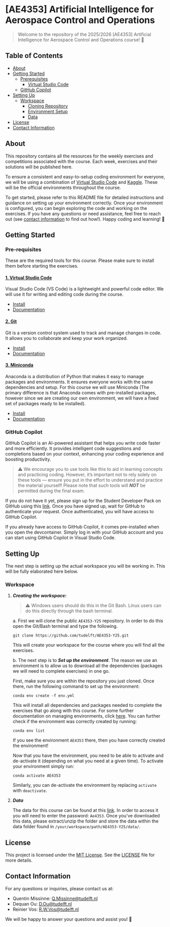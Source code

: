 # [AE4353] Artificial Intelligence for Aerospace Control and Operations
> Welcome to the repository of the 2025/2026 [AE4353] Artificial Intelligence for Aerospace Control and Operations course! 🚀


## Table of Contents
- [About](#about)
- [Getting Started](#getting-started)
	- [Prerequisites](#prerequisites)
		- [Virtual Studio Code](#vscode)
	- [GitHub Copilot](#github-copilot)
- [Setting Up](#setup)
	- [Workspace](#workspace)
		- [Cloning Repository](#clone)
		- [Environment Setup](#environment)
		- [Data](#data)
- [License](#license)
- [Contact Information](#contact-information)

## About
This repository contains all the resources for the weekly exercises and competitions associated with the course. Each week, exercises and their solutions will be published here.

To ensure a consistent and easy-to-setup coding environment for everyone, we will be using a combination of [Virtual Studio Code](https://code.visualstudio.com/) and [Kaggle](https://www.kaggle.com/). These will be the official environments throughout the course.

To get started, please refer to this README file for detailed instructions and guidance on setting up your environment correctly. Once your environment is configured, you can begin exploring the code and working on the exercises. If you have any questions or need assistance, feel free to reach out (see [contact information](#contact-information) to find out how!). Happy coding and learning! 🌟

## Getting Started

### Pre-requisites

These are the required tools for this course. Please make sure to install them before starting the exercises.

#### [1. Virtual Studio Code](https://code.visualstudio.com/)

Visual Studio Code (VS Code) is a lightweight and powerful code editor. We will use it for writing and editing code during the course.  

- [Install](https://code.visualstudio.com/download)
- [Documentation](https://code.visualstudio.com/docs)

#### [2. Git](https://git-scm.com/about/branching-and-merging)

Git is a version control system used to track and manage changes in code. It allows you to collaborate and keep your work organized.

- [Install](https://git-scm.com/downloads)
- [Documentation](https://git-scm.com/docs/user-manual)

#### [3. Miniconda](https://www.anaconda.com/docs/getting-started/miniconda/main)

Anaconda is a distribution of Python that makes it easy to manage packages and environments. It ensures everyone works with the same dependencies and setup. For this course we will use Miniconda (The primary difference is that Anaconda comes with pre-installed packages, however since we are creating our own environment, we will have a fixed set of packages ready to be installed).

- [Install](https://www.anaconda.com/docs/getting-started/miniconda/install)
- [Documentation](https://www.anaconda.com/docs/main)

### GitHub Copilot
GitHub Copilot is an AI-powered assistant that helps you write code faster and more efficiently. It provides intelligent code suggestions and completions based on your context, enhancing your coding experience and boosting productivity. 

> ⚠️ We encourage you to use tools like this to aid in learning concepts and practicing coding. However, it’s important not to rely solely on these tools — ensure you put in the effort to understand and practice the material yourself! Please note that such tools will ***NOT*** be permitted during the final exam.

If you do not have it yet, please sign up for the Student Developer Pack on GitHub using this [link](https://education.github.com/pack). Once you have signed up, wait for GitHub to authenticate your request. Once authenticated, you will have access to GitHub Copilot.

If you already have access to GitHub Copilot, it comes pre-installed when you open the devcontainer. Simply log in with your GitHub account and you can start using GitHub Copilot in Visual Studio Code.

## Setting Up
The next step is setting up the actual workspace you will be working in. This will be fully elaborated here below.

### Workspace
1. ***Creating the workspace:***

	> ⚠️ Windows users should do this in the Git Bash. Linux users can do this directly through the bash terminal.

	a. First we will clone the public `AE4353-Y25` repository. In order to do this open the Git/Bash terminal and type the following.

	```
	git clone https://github.com/tudelft/AE4353-Y25.git
	```

	This will create your workspace for the course where you will find all the exercises.

	b. The next step is to ***Set up the environment***. The reason we use an environment is to allow us to download all the dependencies (packages we will need to complete exercises) in one go. 
	
	First, make sure you are within the repository you just cloned. Once there, run the following command to set up the environment:

	```
	conda env create -f env.yml
	```

	This will install all dependencies and packages needed to complete the exercises that go along with this course. For some further documentation on managing environments, click [here](https://docs.conda.io/projects/conda/en/latest/user-guide/tasks/manage-environments.html). You can further check if the environment was correctly created by running: 

	```
	conda env list
	```
	If you see the environment `AE4353` there, then you have correctly created the environment!

	Now that you have the environment, you need to be able to activate and de-activate it (depending on what you need at a given time). To activate your environment simply run: 

	```
	conda activate AE4353
	```

	Similarly, you can de-activate the environment by replacing `activate` with `deactivate`.

3. ***Data***

	The data for this course can be found at this [link](https://surfdrive.surf.nl/files/index.php/s/uStySKYBKHBXcjP). In order to access it you will need to enter the password: `Ae4353`. Once you've downloaded this data, please extract/unzip the folder and store the data within the data folder found in `/your/workspace/path/AE4353-Y25/data/`.

## License
This project is licensed under the [MIT License](https://opensource.org/licenses/MIT). See the [LICENSE](LICENSE) file for more details.

## Contact Information

For any questions or inquiries, please contact us at:

- Quentin Missinne: [Q.Missinne@tudelft.nl](mailto:Q.Missinne@tudelft.nl)
- Dequan Ou: [D.Ou@tudelft.nl](mailto:D.Ou@tudelft.nl)
- Reinier Vos: [R.W.Vos@tudelft.nl](mailto:R.W.Vos@tudelft.nl)

We will be happy to answer your questions and assist you! 🙂